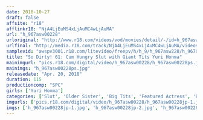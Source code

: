 ```yaml
---
date: 2018-10-27
draft: false
affsite: "r18"
afflinkr18: "NjA4LjEuMS4xLjAuMC4wLjAuMA"
url: "h_967asw00228"
urloriginal: "http://www.r18.com/videos/vod/movies/detail/-/id=h_967asw00228"
urlfinal: "http://media.r18.com/track/NjA4LjEuMS4xLjAuMC4wLjAuMA/videos/vod/movies/detail/-/id=h_967asw00228"
samplevid: "awspv3001.r18.com/litevideo/freepv/h/h_9/h_967asw228/h_967asw228_dmb_w.mp4"
title: "So Dirty! 61: Cum Hungry Slut with Giant Tits Yuri Honma"
mainimgurl: "pics.r18.com/digital/video/h_967asw00228/h_967asw00228ps.jpg"
mainimgs: "h_967asw00228ps.jpg"
releasedate: "Apr. 20, 2018"
duration: 115
productioncomp: "SPC"
girls: ['Yuri Honma']
categories: ['Slut', 'Older Sister', 'Big Tits', 'Featured Actress', 'Blowjob', 'Handjob', 'Cum Swallowing', 'Hi-Def']
imgurls: ['pics.r18.com/digital/video/h_967asw00228/h_967asw00228jp-1.jpg', 'pics.r18.com/digital/video/h_967asw00228/h_967asw00228jp-2.jpg', 'pics.r18.com/digital/video/h_967asw00228/h_967asw00228jp-3.jpg', 'pics.r18.com/digital/video/h_967asw00228/h_967asw00228jp-4.jpg', 'pics.r18.com/digital/video/h_967asw00228/h_967asw00228jp-5.jpg', 'pics.r18.com/digital/video/h_967asw00228/h_967asw00228jp-6.jpg', 'pics.r18.com/digital/video/h_967asw00228/h_967asw00228jp-7.jpg', 'pics.r18.com/digital/video/h_967asw00228/h_967asw00228jp-8.jpg', 'pics.r18.com/digital/video/h_967asw00228/h_967asw00228jp-9.jpg', 'pics.r18.com/digital/video/h_967asw00228/h_967asw00228jp-10.jpg', 'pics.r18.com/digital/video/h_967asw00228/h_967asw00228jp-11.jpg', 'pics.r18.com/digital/video/h_967asw00228/h_967asw00228jp-12.jpg', 'pics.r18.com/digital/video/h_967asw00228/h_967asw00228jp-13.jpg', 'pics.r18.com/digital/video/h_967asw00228/h_967asw00228jp-14.jpg', 'pics.r18.com/digital/video/h_967asw00228/h_967asw00228jp-15.jpg', 'pics.r18.com/digital/video/h_967asw00228/h_967asw00228jp-16.jpg', 'pics.r18.com/digital/video/h_967asw00228/h_967asw00228jp-17.jpg', 'pics.r18.com/digital/video/h_967asw00228/h_967asw00228jp-18.jpg', 'pics.r18.com/digital/video/h_967asw00228/h_967asw00228jp-19.jpg', 'pics.r18.com/digital/video/h_967asw00228/h_967asw00228jp-20.jpg']
imgs: ['h_967asw00228jp-1.jpg', 'h_967asw00228jp-2.jpg', 'h_967asw00228jp-3.jpg', 'h_967asw00228jp-4.jpg', 'h_967asw00228jp-5.jpg', 'h_967asw00228jp-6.jpg', 'h_967asw00228jp-7.jpg', 'h_967asw00228jp-8.jpg', 'h_967asw00228jp-9.jpg', 'h_967asw00228jp-10.jpg', 'h_967asw00228jp-11.jpg', 'h_967asw00228jp-12.jpg', 'h_967asw00228jp-13.jpg', 'h_967asw00228jp-14.jpg', 'h_967asw00228jp-15.jpg', 'h_967asw00228jp-16.jpg', 'h_967asw00228jp-17.jpg', 'h_967asw00228jp-18.jpg', 'h_967asw00228jp-19.jpg', 'h_967asw00228jp-20.jpg']
---
```

